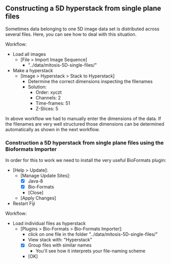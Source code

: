 ## Constructing a 5D hyperstack from single plane files

Sometimes data belonging to one 5D image data set is distributed across several files.
Here, you can see how to deal with this situation.

Workflow:
- Load all images
	- [File > Import Image Sequence]
		- "../data/mitosis-5D-single-files/"
- Make a hyperstack
	- [Image > Hyperstack > Stack to Hyperstack]
		- Determine the correct dimensions inspecting the filenames 
		- Solution: 
			- Order: xyczt
			- Channels: 2
			- Time-frames: 51
			- Z-Slices: 5

In above workflow we had to manually enter the dimensions of the data.
If the filenames are very well structured those dimensions can be determined automatically as shown in the next workflow.

### Construction a 5D hyperstack from single plane files using the Bioformats Importer

In order for this to work we need to install the very useful BioFormats plugin:
- [Help > Update]: 
	- [Manage Update Sites]: 
		- [X] Java-8
		- [X] Bio-Formats
		- [Close]
	- [Apply Changes]
- Restart Fiji
 

Workflow:
- Load individual files as hyperstack
	- [Plugins > Bio-Formats > Bio-Formats Importer]:
		- click on one file in the folder "../data/mitosis-5D-single-files/"
		- View stack with: "Hyperstack"
		- [X] Group files with similar names
			- You'll see how it interprets your file-naming scheme
		- [OK]
